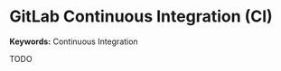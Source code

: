 # GitLab Continuous Integration (CI)

**Keywords:** Continuous Integration

TODO

<!-- ##

.gitlab-ci.yml

```yml
stages:
  - build
  - push
  - deploy

build_job:
  stage: build
  variables:
    GIT_SUBMODULE_STRATEGY: recursive
  script:
    - docker compose -f ./docker-compose.yml build
  only:
    - develop

push_job:
  stage: push
  before_script:
    - echo ${CI_JOB_TOKEN} | docker login -u gitlab-ci-token --password-stdin ${CI_REGISTRY}
  script:
    - docker compose -f ./docker-compose.yml push
  only:
    - develop
  dependencies:
    - build_job

deploy_job:
  stage: deploy
  script:
    - docker stack deploy -c ./docker-compose.yml evalai
  only:
    - develop
  dependencies:
    - build_job
    - push_job
``` -->
